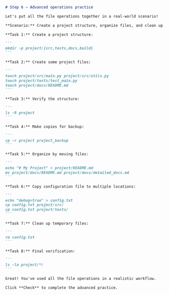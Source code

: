 ````markdown
# Step 6 — Advanced operations practice

Let's put all the file operations together in a real-world scenario!

**Scenario:** Create a project structure, organize files, and clean up.

**Task 1:** Create a project structure:

```
mkdir -p project/{src,tests,docs,build}
```

**Task 2:** Create some project files:

```
touch project/src/main.py project/src/utils.py
touch project/tests/test_main.py
touch project/docs/README.md
```

**Task 3:** Verify the structure:

```
ls -R project
```

**Task 4:** Make copies for backup:

```
cp -r project project_backup
```

**Task 5:** Organize by moving files:

```
echo "# My Project" > project/README.md
mv project/docs/README.md project/docs/detailed_docs.md
```

**Task 6:** Copy configuration file to multiple locations:

```
echo "debug=true" > config.txt
cp config.txt project/src/
cp config.txt project/tests/
```

**Task 7:** Clean up temporary files:

```
rm config.txt
```

**Task 8:** Final verification:

```
ls -la project/*/
```

Great! You've used all the file operations in a realistic workflow.

Click **Check** to complete the advanced practice.
````